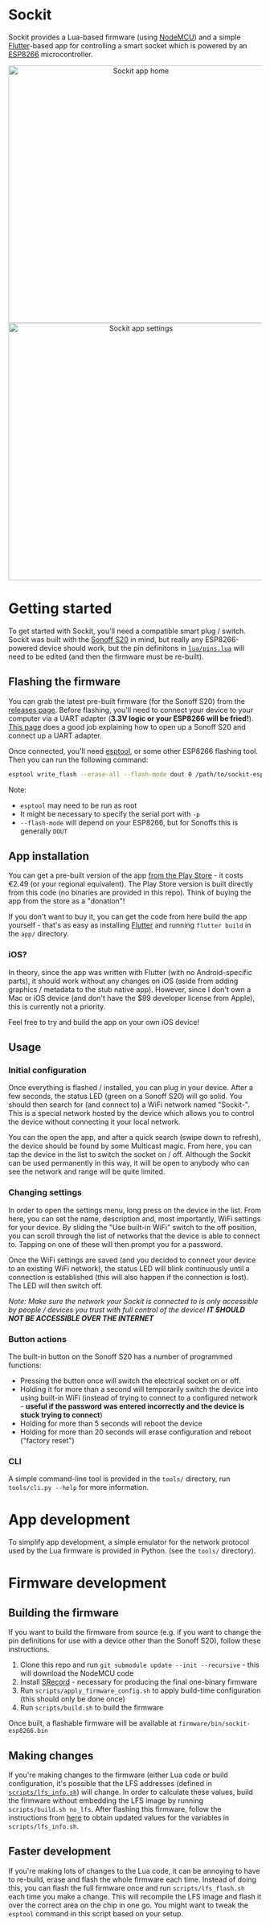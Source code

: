 # Sockit
Sockit provides a Lua-based firmware (using [NodeMCU](https://nodemcu.readthedocs.io/en/master/))
and a simple [Flutter](https://flutter.dev)-based app for controlling a smart socket which is powered by an
[ESP8266](https://en.wikipedia.org/wiki/ESP8266) microcontroller.

<p align="center">
  <img alt="Sockit app home" src="app/images/home.jpg" height="512">
  <img alt="Sockit app settings" src="app/images/settings.jpg" height="512">
</p>

# Getting started
To get started with Sockit, you'll need a compatible smart plug / switch. Sockit was built with the
[Sonoff S20](https://www.itead.cc/smart-socket.html) in mind, but really any ESP8266-powered device should
work, but the pin definitons in [`lua/pins.lua`](lua/pins.lua) will need to be edited (and then the firmware
must be re-built).

## Flashing the firmware
You can grab the latest pre-built firmware (for the Sonoff S20) from the [releases page](../../releases).
Before flashing, you'll need to connect your device to your computer via a UART adapter (**3.3V logic or
your ESP8266 will be fried!**). [This page](https://esphome.io/devices/sonoff_s20.html#step-2-connecting-uart)
does a good job explaining how to open up a Sonoff S20 and connect up a UART adapter.

Once connected, you'll need [esptool](https://github.com/espressif/esptool), or some other ESP8266 flashing
tool. Then you can run the following command:

```bash
esptool write_flash --erase-all --flash-mode dout 0 /path/to/sockit-esp8266.bin
```

Note:
 - `esptool` may need to be run as root
 - It might be necessary to specify the serial port with `-p`
 - `--flash-mode` will depend on your ESP8266, but for Sonoffs this is generally `DOUT`

## App installation
You can get a pre-built version of the app
[from the Play Store](https://play.google.com/store/apps/details?id=ie.nul.sockit) - it costs €2.49 (or your
regional equivalent). The Play Store version is built directly from this code (no binaries are provided in 
this repo). Think of buying the app from the store as a "donation"!

If you don't want to buy it, you can get the code from here build the app yourself - that's as easy as installing
[Flutter](https://flutter.dev/docs/get-started/install) and running `flutter build` in the `app/` directory.

### iOS?
In theory, since the app was written with Flutter (with no Android-specific parts), it should work without
any changes on iOS (aside from adding graphics / metadata to the stub native app). However, since I don't own
a Mac or iOS device (and don't have the $99 developer license from Apple), this is currently not a priority.

Feel free to try and build the app on your own iOS device!

## Usage
### Initial configuration
Once everything is flashed / installed, you can plug in your device. After a few seconds, the status LED
(green on a Sonoff S20) will go solid. You should then search for (and connect to) a WiFi network named
"Sockit-<something>". This is a special network hosted by the device which allows you to control the device
without connecting it your local network.

You can the open the app, and after a quick search (swipe down to refresh), the device should be found by
some Multicast magic. From here, you can tap the device in the list to switch the socket on / off. Although
the Sockit can be used permanently in this way, it will be open to anybody who can see the network and range
will be quite limited.

### Changing settings
In order to open the settings menu, long press on the device in the list. From here, you can set the name,
description and, most importantly, WiFi settings for your device. By sliding the "Use built-in WiFi" switch
to the off position, you can scroll through the list of networks that the device is able to connect to.
Tapping on one of these will then prompt you for a password.

Once the WiFi settings are saved (and you decided to connect your device to an existing WiFi network), the
status LED will blink continuously until a connection is established (this will also happen if the connection
is lost). The LED will then switch off.

_Note: Make sure the network your Sockit is connected to is only accessible by people / devices you trust with
full control of the device! **IT SHOULD NOT BE ACCESSIBLE OVER THE INTERNET**_

### Button actions
The built-in button on the Sonoff S20 has a number of programmed functions:
- Pressing the button once will switch the electrical socket on or off.
- Holding it for more than a second will temporarily switch the device into using built-in WiFi (instead of
trying to connect to a configured network - **useful if the password was entered incorrectly and the device
is stuck trying to connect**)
- Holding for more than 5 seconds will reboot the device
- Holding for more than 20 seconds will erase configuration and reboot ("factory reset")

### CLI
A simple command-line tool is provided in the `tools/` directory, run `tools/cli.py --help` for more
information.

# App development
To simplify app development, a simple emulator for the network protocol used by the Lua firmware is provided
in Python. (see the `tools/` directory).

# Firmware development
## Building the firmware
If you want to build the firmware from source (e.g. if you want to change the pin definitions for use with a
device other than the Sonoff S20), follow these instructions.

1. Clone this repo and run `git submodule update --init --recursive` - this will download the NodeMCU code
2. Install [SRecord](http://srecord.sourceforge.net/) - necessary for producing the final one-binary firmware
3. Run `scripts/apply_firmware_config.sh` to apply build-time configuration (this should only be done once)
4. Run `scripts/build.sh` to build the firmware

Once built, a flashable firmware will be available at `firmware/bin/sockit-esp8266.bin`

## Making changes
If you're making changes to the firmware (either Lua code or build configuration, it's possible that the LFS
addresses (defined in [`scripts/lfs_info.sh`](scripts/lfs_info.sh)) will change. In order to calculate these
values, build the firmware without embedding the LFS image by running `scripts/build.sh no_lfs`. After flashing
this firmware, follow the instructions from
[here](https://github.com/nodemcu/nodemcu-firmware/blob/master/lua_examples/lfs/lfs_fragments.lua) to obtain
updated values for the variables in `scripts/lfs_info.sh`.

## Faster development
If you're making lots of changes to the Lua code, it can be annoying to have to re-build, erase and flash the
whole firmware each time. Instead of doing this, you can flash the full firmware once and run
`scripts/lfs_flash.sh` each time you make a change. This will recompile the LFS image and flash it over the
correct area on the chip in one go. You might want to tweak the `esptool` command in this script based on your
setup.
